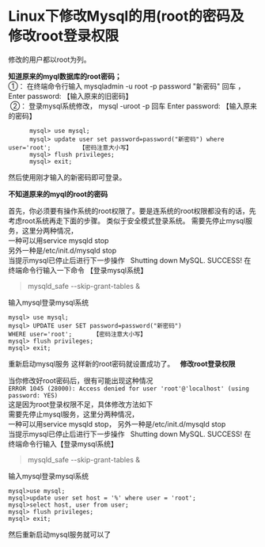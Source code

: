 # Linux下修改Mysql的用(root的密码及修改root登录权限
修改的用户都以root为列。

**知道原来的myql数据库的root密码；**  
①： 在终端命令行输入 mysqladmin -u root -p password "新密码" 回车 ，Enter password: 【输入原来的旧密码】  
 ②： 登录mysql系统修改， mysql -uroot -p 回车 Enter password: 【输入原来的密码】  

```   
      mysql> use mysql;
      mysql> update user set password=password("新密码") where user='root';        【密码注意大小写】
      mysql> flush privileges;
      mysql> exit; 
```

然后使用刚才输入的新密码即可登录。  

**不知道原来的myql的root的密码**

首先，你必须要有操作系统的root权限了。要是连系统的root权限都没有的话，先考虑root系统再走下面的步骤。 类似于安全模式登录系统。
需要先停止mysql服务，这里分两种情况，  
一种可以用service mysqld stop  
另外一种是/etc/init.d/mysqld stop  
当提示mysql已停止后进行下一步操作   Shutting down MySQL. SUCCESS!
在终端命令行输入一下命令  【登录mysql系统】

> mysqld_safe --skip-grant-tables & 

输入mysql登录mysql系统
```
mysql> use mysql;
mysql> UPDATE user SET password=password("新密码") WHERE user='root';      【密码注意大小写】
mysql> flush privileges;
mysql> exit;
```

重新启动mysql服务
这样新的root密码就设置成功了。
 
**修改root登录权限**

当你修改好root密码后，很有可能出现这种情况  
`ERROR 1045 (28000): Access denied for user 'root'@'localhost' (using password: YES)`   
这是因为root登录权限不足，具体修改方法如下  
需要先停止mysql服务，这里分两种情况，   
一种可以用service mysqld stop， 
另外一种是/etc/init.d/mysqld stop    
当提示mysql已停止后进行下一步操作   Shutting down MySQL. SUCCESS! 
在终端命令行输入【登录mysql系统】 
> mysqld_safe --skip-grant-tables & 

输入mysql登录mysql系统

```
mysql>use mysql;
mysql>update user set host = '%' where user = 'root';
mysql>select host, user from user;
mysql> flush privileges;
mysql> exit;
```
然后重新启动mysql服务就可以了
